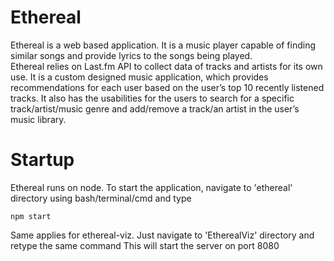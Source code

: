# Ethereal
Ethereal is a web based application. It is a music player capable of finding similar songs and provide lyrics to the songs being played.  
Ethereal relies on Last.fm API to collect data of tracks and artists for its own use. It is a custom designed music application, which provides recommendations for each user based on the user’s top 10 recently listened tracks. It also has the usabilities for the users to search for a specific track/artist/music genre and add/remove a track/an artist in the user’s music library.

# Startup
Ethereal runs on node. To start the application, navigate to 'ethereal' directory using bash/terminal/cmd and type  
```
npm start
```
Same applies for ethereal-viz. Just navigate to 'EtherealViz' directory and retype the same command
This will start the server on port 8080
